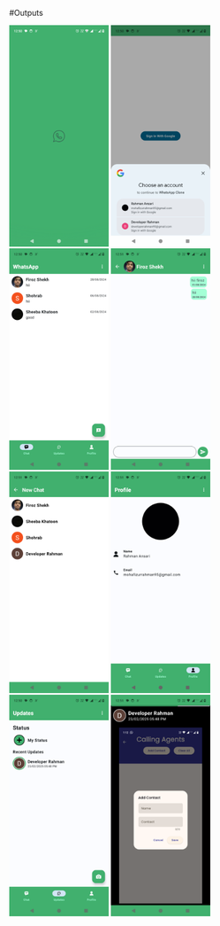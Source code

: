 #Outputs

<img src="https://github.com/Rahman1412/WhatsApp-Clone/blob/master/app/src/main/java/com/example/whatsappclone/outputs/splash.png" height="400" width="180"/>  <img src="https://github.com/Rahman1412/WhatsApp-Clone/blob/master/app/src/main/java/com/example/whatsappclone/outputs/auth-popup.png" height="400" width="180"/> <img src="https://github.com/Rahman1412/WhatsApp-Clone/blob/master/app/src/main/java/com/example/whatsappclone/outputs/home-page.png" height="400" width="180"/>  <img src="https://github.com/Rahman1412/WhatsApp-Clone/blob/master/app/src/main/java/com/example/whatsappclone/outputs/chat-page.png" height="400" width="180"/>  <img src="https://github.com/Rahman1412/WhatsApp-Clone/blob/master/app/src/main/java/com/example/whatsappclone/outputs/new-chat-page.png" height="400" width="180"/>  <img src="https://github.com/Rahman1412/WhatsApp-Clone/blob/master/app/src/main/java/com/example/whatsappclone/outputs/profile-page.png" height="400" width="180"/>  <img src="https://github.com/Rahman1412/WhatsApp-Clone/blob/master/app/src/main/java/com/example/whatsappclone/outputs/status-page.png" height="400" width="180"/>  <img src="https://github.com/Rahman1412/WhatsApp-Clone/blob/master/app/src/main/java/com/example/whatsappclone/outputs/status-view.png" height="400" width="180"/>
